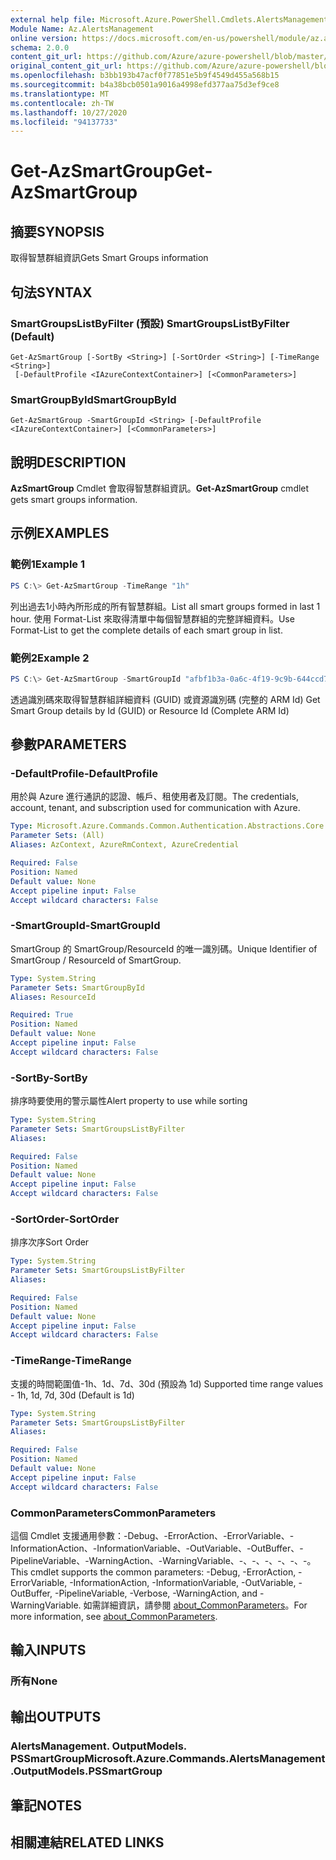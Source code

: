 ```yaml
---
external help file: Microsoft.Azure.PowerShell.Cmdlets.AlertsManagement.dll-Help.xml
Module Name: Az.AlertsManagement
online version: https://docs.microsoft.com/en-us/powershell/module/az.alertsmanagement/get-azsmartgroup
schema: 2.0.0
content_git_url: https://github.com/Azure/azure-powershell/blob/master/src/AlertsManagement/AlertsManagement/help/Get-AzSmartGroup.md
original_content_git_url: https://github.com/Azure/azure-powershell/blob/master/src/AlertsManagement/AlertsManagement/help/Get-AzSmartGroup.md
ms.openlocfilehash: b3bb193b47acf0f77851e5b9f4549d455a568b15
ms.sourcegitcommit: b4a38bcb0501a9016a4998efd377aa75d3ef9ce8
ms.translationtype: MT
ms.contentlocale: zh-TW
ms.lasthandoff: 10/27/2020
ms.locfileid: "94137733"
---
```

# <span data-ttu-id="0f8c1-101">Get-AzSmartGroup</span><span class="sxs-lookup"><span data-stu-id="0f8c1-101">Get-AzSmartGroup</span></span>

## <span data-ttu-id="0f8c1-102">摘要</span><span class="sxs-lookup"><span data-stu-id="0f8c1-102">SYNOPSIS</span></span>
<span data-ttu-id="0f8c1-103">取得智慧群組資訊</span><span class="sxs-lookup"><span data-stu-id="0f8c1-103">Gets Smart Groups information</span></span>

## <span data-ttu-id="0f8c1-104">句法</span><span class="sxs-lookup"><span data-stu-id="0f8c1-104">SYNTAX</span></span>

### <span data-ttu-id="0f8c1-105">SmartGroupsListByFilter (預設) </span><span class="sxs-lookup"><span data-stu-id="0f8c1-105">SmartGroupsListByFilter (Default)</span></span>
```
Get-AzSmartGroup [-SortBy <String>] [-SortOrder <String>] [-TimeRange <String>]
 [-DefaultProfile <IAzureContextContainer>] [<CommonParameters>]
```

### <span data-ttu-id="0f8c1-106">SmartGroupById</span><span class="sxs-lookup"><span data-stu-id="0f8c1-106">SmartGroupById</span></span>
```
Get-AzSmartGroup -SmartGroupId <String> [-DefaultProfile <IAzureContextContainer>] [<CommonParameters>]
```

## <span data-ttu-id="0f8c1-107">說明</span><span class="sxs-lookup"><span data-stu-id="0f8c1-107">DESCRIPTION</span></span>
<span data-ttu-id="0f8c1-108">**AzSmartGroup** Cmdlet 會取得智慧群組資訊。</span><span class="sxs-lookup"><span data-stu-id="0f8c1-108">**Get-AzSmartGroup** cmdlet gets smart groups information.</span></span>

## <span data-ttu-id="0f8c1-109">示例</span><span class="sxs-lookup"><span data-stu-id="0f8c1-109">EXAMPLES</span></span>

### <span data-ttu-id="0f8c1-110">範例1</span><span class="sxs-lookup"><span data-stu-id="0f8c1-110">Example 1</span></span>
```powershell
PS C:\> Get-AzSmartGroup -TimeRange "1h"
```

<span data-ttu-id="0f8c1-111">列出過去1小時內所形成的所有智慧群組。</span><span class="sxs-lookup"><span data-stu-id="0f8c1-111">List all smart groups formed in last 1 hour.</span></span> <span data-ttu-id="0f8c1-112">使用 Format-List 來取得清單中每個智慧群組的完整詳細資料。</span><span class="sxs-lookup"><span data-stu-id="0f8c1-112">Use Format-List to get the complete details of each smart group in list.</span></span>

### <span data-ttu-id="0f8c1-113">範例2</span><span class="sxs-lookup"><span data-stu-id="0f8c1-113">Example 2</span></span>
```powershell
PS C:\> Get-AzSmartGroup -SmartGroupId "afbf1b3a-0a6c-4f19-9c9b-644ccd7b1529" | Format-List
```

<span data-ttu-id="0f8c1-114">透過識別碼來取得智慧群組詳細資料 (GUID) 或資源識別碼 (完整的 ARM Id) </span><span class="sxs-lookup"><span data-stu-id="0f8c1-114">Get Smart Group details by Id (GUID) or Resource Id (Complete ARM Id)</span></span>

## <span data-ttu-id="0f8c1-115">參數</span><span class="sxs-lookup"><span data-stu-id="0f8c1-115">PARAMETERS</span></span>

### <span data-ttu-id="0f8c1-116">-DefaultProfile</span><span class="sxs-lookup"><span data-stu-id="0f8c1-116">-DefaultProfile</span></span>
<span data-ttu-id="0f8c1-117">用於與 Azure 進行通訊的認證、帳戶、租使用者及訂閱。</span><span class="sxs-lookup"><span data-stu-id="0f8c1-117">The credentials, account, tenant, and subscription used for communication with Azure.</span></span>

```yaml
Type: Microsoft.Azure.Commands.Common.Authentication.Abstractions.Core.IAzureContextContainer
Parameter Sets: (All)
Aliases: AzContext, AzureRmContext, AzureCredential

Required: False
Position: Named
Default value: None
Accept pipeline input: False
Accept wildcard characters: False
```

### <span data-ttu-id="0f8c1-118">-SmartGroupId</span><span class="sxs-lookup"><span data-stu-id="0f8c1-118">-SmartGroupId</span></span>
<span data-ttu-id="0f8c1-119">SmartGroup 的 SmartGroup/ResourceId 的唯一識別碼。</span><span class="sxs-lookup"><span data-stu-id="0f8c1-119">Unique Identifier of SmartGroup / ResourceId of SmartGroup.</span></span>

```yaml
Type: System.String
Parameter Sets: SmartGroupById
Aliases: ResourceId

Required: True
Position: Named
Default value: None
Accept pipeline input: False
Accept wildcard characters: False
```

### <span data-ttu-id="0f8c1-120">-SortBy</span><span class="sxs-lookup"><span data-stu-id="0f8c1-120">-SortBy</span></span>
<span data-ttu-id="0f8c1-121">排序時要使用的警示屬性</span><span class="sxs-lookup"><span data-stu-id="0f8c1-121">Alert property to use while sorting</span></span>

```yaml
Type: System.String
Parameter Sets: SmartGroupsListByFilter
Aliases:

Required: False
Position: Named
Default value: None
Accept pipeline input: False
Accept wildcard characters: False
```

### <span data-ttu-id="0f8c1-122">-SortOrder</span><span class="sxs-lookup"><span data-stu-id="0f8c1-122">-SortOrder</span></span>
<span data-ttu-id="0f8c1-123">排序次序</span><span class="sxs-lookup"><span data-stu-id="0f8c1-123">Sort Order</span></span>

```yaml
Type: System.String
Parameter Sets: SmartGroupsListByFilter
Aliases:

Required: False
Position: Named
Default value: None
Accept pipeline input: False
Accept wildcard characters: False
```

### <span data-ttu-id="0f8c1-124">-TimeRange</span><span class="sxs-lookup"><span data-stu-id="0f8c1-124">-TimeRange</span></span>
<span data-ttu-id="0f8c1-125">支援的時間範圍值-1h、1d、7d、30d (預設為 1d) </span><span class="sxs-lookup"><span data-stu-id="0f8c1-125">Supported time range values - 1h, 1d, 7d, 30d (Default is 1d)</span></span>

```yaml
Type: System.String
Parameter Sets: SmartGroupsListByFilter
Aliases:

Required: False
Position: Named
Default value: None
Accept pipeline input: False
Accept wildcard characters: False
```

### <span data-ttu-id="0f8c1-126">CommonParameters</span><span class="sxs-lookup"><span data-stu-id="0f8c1-126">CommonParameters</span></span>
<span data-ttu-id="0f8c1-127">這個 Cmdlet 支援通用參數：-Debug、-ErrorAction、-ErrorVariable、-InformationAction、-InformationVariable、-OutVariable、-OutBuffer、-PipelineVariable、-WarningAction、-WarningVariable、-、-、-、-、-、-。</span><span class="sxs-lookup"><span data-stu-id="0f8c1-127">This cmdlet supports the common parameters: -Debug, -ErrorAction, -ErrorVariable, -InformationAction, -InformationVariable, -OutVariable, -OutBuffer, -PipelineVariable, -Verbose, -WarningAction, and -WarningVariable.</span></span> <span data-ttu-id="0f8c1-128">如需詳細資訊，請參閱 [about_CommonParameters](http://go.microsoft.com/fwlink/?LinkID=113216)。</span><span class="sxs-lookup"><span data-stu-id="0f8c1-128">For more information, see [about_CommonParameters](http://go.microsoft.com/fwlink/?LinkID=113216).</span></span>

## <span data-ttu-id="0f8c1-129">輸入</span><span class="sxs-lookup"><span data-stu-id="0f8c1-129">INPUTS</span></span>

### <span data-ttu-id="0f8c1-130">所有</span><span class="sxs-lookup"><span data-stu-id="0f8c1-130">None</span></span>

## <span data-ttu-id="0f8c1-131">輸出</span><span class="sxs-lookup"><span data-stu-id="0f8c1-131">OUTPUTS</span></span>

### <span data-ttu-id="0f8c1-132">AlertsManagement. OutputModels. PSSmartGroup</span><span class="sxs-lookup"><span data-stu-id="0f8c1-132">Microsoft.Azure.Commands.AlertsManagement.OutputModels.PSSmartGroup</span></span>

## <span data-ttu-id="0f8c1-133">筆記</span><span class="sxs-lookup"><span data-stu-id="0f8c1-133">NOTES</span></span>

## <span data-ttu-id="0f8c1-134">相關連結</span><span class="sxs-lookup"><span data-stu-id="0f8c1-134">RELATED LINKS</span></span>
